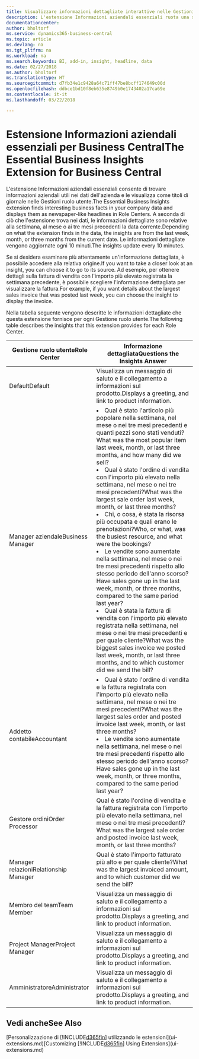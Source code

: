 ```yaml
---
title: Visualizzare informazioni dettagliate interattive nelle Gestioni ruolo utente | Documenti di Microsoft
description: L'estensione Informazioni aziendali essenziali ruota una serie di informazioni dettagliate aziendali nelle Gestioni ruolo utente.
documentationcenter: 
author: bholtorf
ms.service: dynamics365-business-central
ms.topic: article
ms.devlang: na
ms.tgt_pltfrm: na
ms.workload: na
ms.search.keywords: BI, add-in, insight, headline, data
ms.date: 02/27/2018
ms.author: bholtorf
ms.translationtype: HT
ms.sourcegitcommit: d7fb34e1c9428a64c71ff47be8bcff174649c00d
ms.openlocfilehash: ddbce1bd10f8eb635e8749b0e1743402a17ca69e
ms.contentlocale: it-it
ms.lasthandoff: 03/22/2018

---
```


# <a name="the-essential-business-insights-extension-for-business-central"></a><span data-ttu-id="4d259-103">Estensione Informazioni aziendali essenziali per Business Central</span><span class="sxs-lookup"><span data-stu-id="4d259-103">The Essential Business Insights Extension for Business Central</span></span>
<span data-ttu-id="4d259-104">L'estensione Informazioni aziendali essenziali consente di trovare informazioni aziendali utili nei dati dell'azienda e le visualizza come titoli di giornale nelle Gestioni ruolo utente.</span><span class="sxs-lookup"><span data-stu-id="4d259-104">The Essential Business Insights extension finds interesting business facts in your company data and displays them as newspaper-like headlines in Role Centers.</span></span> <span data-ttu-id="4d259-105">A seconda di ciò che l'estensione trova nei dati, le informazioni dettagliate sono relative alla settimana, al mese o ai tre mesi precedenti la data corrente.</span><span class="sxs-lookup"><span data-stu-id="4d259-105">Depending on what the extension finds in the data, the insights are from the last week, month, or three months from the current date.</span></span> <span data-ttu-id="4d259-106">Le informazioni dettagliate vengono aggiornate ogni 10 minuti.</span><span class="sxs-lookup"><span data-stu-id="4d259-106">The insights update every 10 minutes.</span></span>  

<span data-ttu-id="4d259-107">Se si desidera esaminare più attentamente un'informazione dettagliata, è possibile accedere alla relativa origine.</span><span class="sxs-lookup"><span data-stu-id="4d259-107">If you want to take a closer look at an insight, you can choose it to go to its source.</span></span> <span data-ttu-id="4d259-108">Ad esempio, per ottenere dettagli sulla fattura di vendita con l'importo più elevato registrata la settimana precedente, è possibile scegliere l'informazione dettagliata per visualizzare la fattura.</span><span class="sxs-lookup"><span data-stu-id="4d259-108">For example, if you want details about the largest sales invoice that was posted last week, you can choose the insight to display the invoice.</span></span>

<span data-ttu-id="4d259-109">Nella tabella seguente vengono descritte le informazioni dettagliate che questa estensione fornisce per ogni Gestione ruolo utente.</span><span class="sxs-lookup"><span data-stu-id="4d259-109">The following table describes the insights that this extension provides for each Role Center.</span></span>

|<span data-ttu-id="4d259-110">Gestione ruolo utente</span><span class="sxs-lookup"><span data-stu-id="4d259-110">Role Center</span></span>|<span data-ttu-id="4d259-111">Informazione dettagliata</span><span class="sxs-lookup"><span data-stu-id="4d259-111">Questions the Insights Answer</span></span>|
|----|-----|
|<span data-ttu-id="4d259-112">Default</span><span class="sxs-lookup"><span data-stu-id="4d259-112">Default</span></span>|<span data-ttu-id="4d259-113">Visualizza un messaggio di saluto e il collegamento a informazioni sul prodotto.</span><span class="sxs-lookup"><span data-stu-id="4d259-113">Displays a greeting, and link to product information.</span></span>|
|<span data-ttu-id="4d259-114">Manager aziendale</span><span class="sxs-lookup"><span data-stu-id="4d259-114">Business Manager</span></span>|<li> <span data-ttu-id="4d259-115">Qual è stato l'articolo più popolare nella settimana, nel mese o nei tre mesi precedenti e quanti pezzi sono stati venduti?</span><span class="sxs-lookup"><span data-stu-id="4d259-115">What was the most popular item last week, month, or last three months, and how many did we sell?</span></span><br><li> <span data-ttu-id="4d259-116">Qual è stato l'ordine di vendita con l'importo più elevato nella settimana, nel mese o nei tre mesi precedenti?</span><span class="sxs-lookup"><span data-stu-id="4d259-116">What was the largest sale order last week, month, or last three months?</span></span><br><li> <span data-ttu-id="4d259-117">Chi, o cosa, è stata la risorsa più occupata e quali erano le prenotazioni?</span><span class="sxs-lookup"><span data-stu-id="4d259-117">Who, or what, was the busiest resource, and what were the bookings?</span></span><br><li> <span data-ttu-id="4d259-118">Le vendite sono aumentate nella settimana, nel mese o nei tre mesi precedenti rispetto allo stesso periodo dell'anno scorso?</span><span class="sxs-lookup"><span data-stu-id="4d259-118">Have sales gone up in the last week, month, or three months, compared to the same period last year?</span></span><br><li> <span data-ttu-id="4d259-119">Qual è stata la fattura di vendita con l'importo più elevato registrata nella settimana, nel mese o nei tre mesi precedenti e per quale cliente?</span><span class="sxs-lookup"><span data-stu-id="4d259-119">What was the biggest sales invoice we posted last week, month, or last three months, and to which customer did we send the bill?</span></span></li> |
|<span data-ttu-id="4d259-120">Addetto contabile</span><span class="sxs-lookup"><span data-stu-id="4d259-120">Accountant</span></span>|<li> <span data-ttu-id="4d259-121">Qual è stato l'ordine di vendita e la fattura registrata con l'importo più elevato nella settimana, nel mese o nei tre mesi precedenti?</span><span class="sxs-lookup"><span data-stu-id="4d259-121">What was the largest sales order and posted invoice last week, month, or last three months?</span></span><br><li> <span data-ttu-id="4d259-122">Le vendite sono aumentate nella settimana, nel mese o nei tre mesi precedenti rispetto allo stesso periodo dell'anno scorso?</span><span class="sxs-lookup"><span data-stu-id="4d259-122">Have sales gone up in the last week, month, or three months, compared to the same period last year?</span></span> |
|<span data-ttu-id="4d259-123">Gestore ordini</span><span class="sxs-lookup"><span data-stu-id="4d259-123">Order Processor</span></span>| <span data-ttu-id="4d259-124">Qual è stato l'ordine di vendita e la fattura registrata con l'importo più elevato nella settimana, nel mese o nei tre mesi precedenti?</span><span class="sxs-lookup"><span data-stu-id="4d259-124">What was the largest sale order and posted invoice last week, month, or last three months?</span></span>|
|<span data-ttu-id="4d259-125">Manager relazioni</span><span class="sxs-lookup"><span data-stu-id="4d259-125">Relationship Manager</span></span>| <span data-ttu-id="4d259-126">Qual è stato l'importo fatturato più alto e per quale cliente?</span><span class="sxs-lookup"><span data-stu-id="4d259-126">What was the largest invoiced amount, and to which customer did we send the bill?</span></span>|
|<span data-ttu-id="4d259-127">Membro del team</span><span class="sxs-lookup"><span data-stu-id="4d259-127">Team Member</span></span>| <span data-ttu-id="4d259-128">Visualizza un messaggio di saluto e il collegamento a informazioni sul prodotto.</span><span class="sxs-lookup"><span data-stu-id="4d259-128">Displays a greeting, and link to product information.</span></span>|
|<span data-ttu-id="4d259-129">Project Manager</span><span class="sxs-lookup"><span data-stu-id="4d259-129">Project Manager</span></span>| <span data-ttu-id="4d259-130">Visualizza un messaggio di saluto e il collegamento a informazioni sul prodotto.</span><span class="sxs-lookup"><span data-stu-id="4d259-130">Displays a greeting, and link to product information.</span></span>|
|<span data-ttu-id="4d259-131">Amministratore</span><span class="sxs-lookup"><span data-stu-id="4d259-131">Administrator</span></span>| <span data-ttu-id="4d259-132">Visualizza un messaggio di saluto e il collegamento a informazioni sul prodotto.</span><span class="sxs-lookup"><span data-stu-id="4d259-132">Displays a greeting, and link to product information.</span></span>|

## <a name="see-also"></a><span data-ttu-id="4d259-133">Vedi anche</span><span class="sxs-lookup"><span data-stu-id="4d259-133">See Also</span></span>
<span data-ttu-id="4d259-134">[Personalizzazione di [!INCLUDE[d365fin](includes/d365fin_md.md)] utilizzando le estensioni](ui-extensions.md)</span><span class="sxs-lookup"><span data-stu-id="4d259-134">[Customizing [!INCLUDE[d365fin](includes/d365fin_md.md)] Using Extensions](ui-extensions.md)</span></span>
